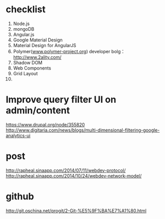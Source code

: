 checklist
=========

1. Node.js
2. mongoDB
3. Angular.js
4. Google Material Design
5. Material Design for AngularJS
6. Polymer(www.polymer-project.org) developer bolg：http://www.2ality.com/
7. Shadow DOM
8. Web Components
9. Grid Layout
10. 


Improve query filter UI on admin/content
====
https://www.drupal.org/node/355820
http://www.digitaria.com/news/blogs/multi-dimensional-filtering-google-analytics-ui


post
====
http://rapheal.sinaapp.com/2014/07/11/webdev-protocol/
http://rapheal.sinaapp.com/2014/10/24/webdev-network-model/

github
=====
http://git.oschina.net/progit/2-Git-%E5%9F%BA%E7%A1%80.html



